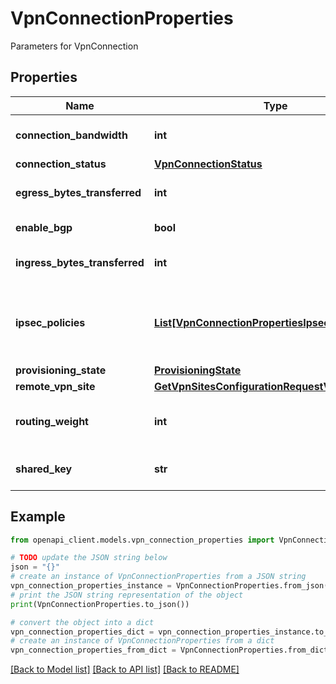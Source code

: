# VpnConnectionProperties

Parameters for VpnConnection

## Properties

Name | Type | Description | Notes
------------ | ------------- | ------------- | -------------
**connection_bandwidth** | **int** | Expected bandwidth in MBPS. | [optional] [readonly] 
**connection_status** | [**VpnConnectionStatus**](VpnConnectionStatus.md) |  | [optional] 
**egress_bytes_transferred** | **int** | Egress bytes transferred. | [optional] [readonly] 
**enable_bgp** | **bool** | EnableBgp flag | [optional] 
**ingress_bytes_transferred** | **int** | Ingress bytes transferred. | [optional] [readonly] 
**ipsec_policies** | [**List[VpnConnectionPropertiesIpsecPoliciesInner]**](VpnConnectionPropertiesIpsecPoliciesInner.md) | The IPSec Policies to be considered by this connection. | [optional] 
**provisioning_state** | [**ProvisioningState**](ProvisioningState.md) |  | [optional] 
**remote_vpn_site** | [**GetVpnSitesConfigurationRequestVpnSitesInner**](GetVpnSitesConfigurationRequestVpnSitesInner.md) |  | [optional] 
**routing_weight** | **int** | routing weight for vpn connection. | [optional] 
**shared_key** | **str** | SharedKey for the vpn connection. | [optional] 

## Example

```python
from openapi_client.models.vpn_connection_properties import VpnConnectionProperties

# TODO update the JSON string below
json = "{}"
# create an instance of VpnConnectionProperties from a JSON string
vpn_connection_properties_instance = VpnConnectionProperties.from_json(json)
# print the JSON string representation of the object
print(VpnConnectionProperties.to_json())

# convert the object into a dict
vpn_connection_properties_dict = vpn_connection_properties_instance.to_dict()
# create an instance of VpnConnectionProperties from a dict
vpn_connection_properties_from_dict = VpnConnectionProperties.from_dict(vpn_connection_properties_dict)
```
[[Back to Model list]](../README.md#documentation-for-models) [[Back to API list]](../README.md#documentation-for-api-endpoints) [[Back to README]](../README.md)


